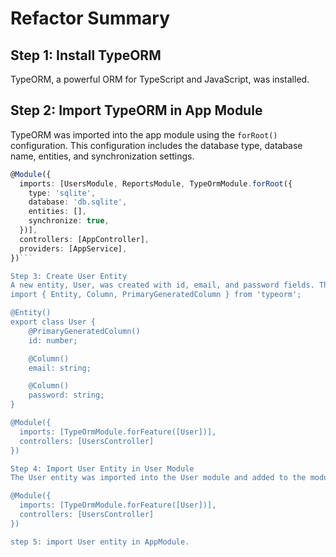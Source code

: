 # Refactor Summary

## Step 1: Install TypeORM

TypeORM, a powerful ORM for TypeScript and JavaScript, was installed.

## Step 2: Import TypeORM in App Module

TypeORM was imported into the app module using the `forRoot()` configuration. This configuration includes the database type, database name, entities, and synchronization settings.

````typescript
@Module({
  imports: [UsersModule, ReportsModule, TypeOrmModule.forRoot({
    type: 'sqlite',
    database: 'db.sqlite',
    entities: [],
    synchronize: true,
  })],
  controllers: [AppController],
  providers: [AppService],
})```

Step 3: Create User Entity
A new entity, User, was created with id, email, and password fields. This entity maps the User object to a database table.
import { Entity, Column, PrimaryGeneratedColumn } from 'typeorm';

@Entity()
export class User {
    @PrimaryGeneratedColumn()
    id: number;

    @Column()
    email: string;

    @Column()
    password: string;
}

@Module({
  imports: [TypeOrmModule.forFeature([User])],
  controllers: [UsersController]
})

Step 4: Import User Entity in User Module
The User entity was imported into the User module and added to the module's imports.

@Module({
  imports: [TypeOrmModule.forFeature([User])],
  controllers: [UsersController]
})

step 5: import User entity in AppModule.
````

